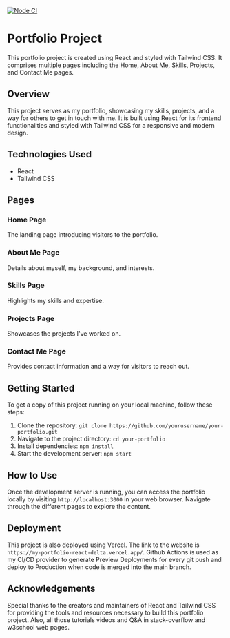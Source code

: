 [![Node CI](https://github.com/BalThapa/My-portfolio-react-/actions/workflows/production.yaml/badge.svg)](https://github.com/BalThapa/My-portfolio-react-/actions/workflows/production.yaml)

# Portfolio Project

This portfolio project is created using React and styled with Tailwind CSS. It comprises multiple pages including the Home, About Me, Skills, Projects, and Contact Me pages.

## Overview

This project serves as my portfolio, showcasing my skills, projects, and a way for others to get in touch with me. It is built using React for its frontend functionalities and styled with Tailwind CSS for a responsive and modern design.

## Technologies Used

- React
- Tailwind CSS


## Pages

### Home Page
The landing page introducing visitors to the portfolio.

### About Me Page
Details about myself, my background, and interests.

### Skills Page
Highlights my skills and expertise.

### Projects Page
Showcases the projects I've worked on.

### Contact Me Page
Provides contact information and a way for visitors to reach out.

## Getting Started

To get a copy of this project running on your local machine, follow these steps:

1. Clone the repository: `git clone https://github.com/yourusername/your-portfolio.git`
2. Navigate to the project directory: `cd your-portfolio`
3. Install dependencies: `npm install`
4. Start the development server: `npm start`

## How to Use

Once the development server is running, you can access the portfolio locally by visiting `http://localhost:3000` in your web browser. Navigate through the different pages to explore the content.

## Deployment

This project is also deployed using Vercel. The link to the website is `https://my-portfolio-react-delta.vercel.app/`. Github Actions is used as my CI/CD provider to generate Preview Deployments for every git push and deploy to Production when code is merged into the main branch.

## Acknowledgements

Special thanks to the creators and maintainers of React and Tailwind CSS for providing the tools and resources necessary to build this portfolio project. Also, all those tutorials videos and Q&A in stack-overflow and w3school web pages.



